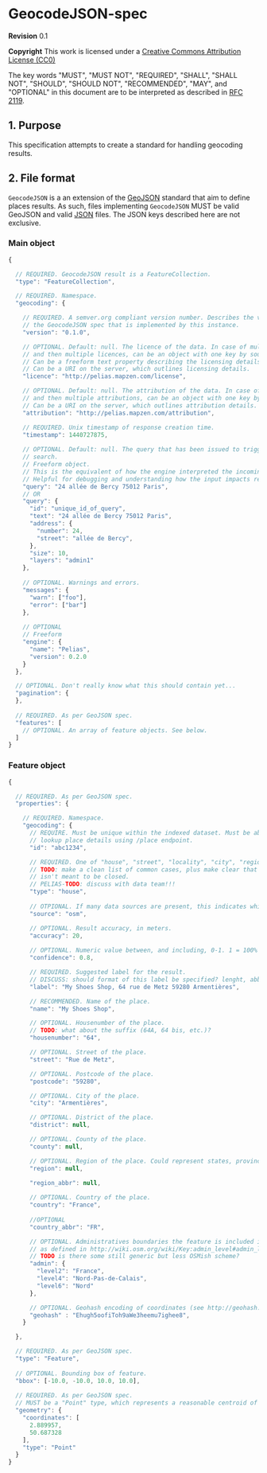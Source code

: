 # GeocodeJSON-spec

**Revision**	0.1

**Copyright**	This work is licensed under a [Creative Commons Attribution License (CC0)](https://creativecommons.org/about/cc0)

The key words "MUST", "MUST NOT", "REQUIRED", "SHALL", "SHALL NOT",
"SHOULD", "SHOULD NOT", "RECOMMENDED", "MAY", and "OPTIONAL" in
this document are to be interpreted as described in [RFC 2119](https://www.ietf.org/rfc/rfc2119.txt).

## 1. Purpose

This specification attempts to create a standard for handling geocoding results.

## 2. File format

`GeocodeJSON` is a an extension of the [GeoJSON](http://geojson.org/) standard
that aim to define places results. As such, files implementing `GeocodeJSON`
MUST be valid GeoJSON and valid [JSON](http://json.org/) files. The JSON
keys described here are not exclusive.


### Main object

```javascript
{

  // REQUIRED. GeocodeJSON result is a FeatureCollection.
  "type": "FeatureCollection",

  // REQUIRED. Namespace.
  "geocoding": {

    // REQUIRED. A semver.org compliant version number. Describes the version of
    // the GeocodeJSON spec that is implemented by this instance.
    "version": "0.1.0",

    // OPTIONAL. Default: null. The licence of the data. In case of multiple sources,
    // and then multiple licences, can be an object with one key by source.
    // Can be a freeform text property describing the licensing details.
    // Can be a URI on the server, which outlines licensing details.
    "licence": "http://pelias.mapzen.com/license",

    // OPTIONAL. Default: null. The attribution of the data. In case of multiple sources,
    // and then multiple attributions, can be an object with one key by source.
    // Can be a URI on the server, which outlines attribution details.
    "attribution": "http://pelias.mapzen.com/attribution",

    // REQUIRED. Unix timestamp of response creation time.
    "timestamp": 1440727875,
    
    // OPTIONAL. Default: null. The query that has been issued to trigger the
    // search.
    // Freeform object.
    // This is the equivalent of how the engine interpreted the incoming request.
    // Helpful for debugging and understanding how the input impacts results.
    "query": "24 allée de Bercy 75012 Paris",
    // OR
    "query": {
      "id": "unique_id_of_query",
      "text": "24 allée de Bercy 75012 Paris",
      "address": {
        "number": 24,
        "street": "allée de Bercy",
      },
      "size": 10,
      "layers": "admin1"
    },
    
    // OPTIONAL. Warnings and errors.
    "messages": {
      "warn": ["foo"],
      "error": ["bar"]
    },
    
    // OPTIONAL
    // Freeform
    "engine": {
      "name": "Pelias",
      "version": 0.2.0
    }
  },

  // OPTIONAL. Don't really know what this should contain yet...
  "pagination": {
  },
  
  // REQUIRED. As per GeoJSON spec.
  "features": [
    // OPTIONAL. An array of feature objects. See below.
  ]
}
```

### Feature object

```javascript
{

  // REQUIRED. As per GeoJSON spec.
  "properties": {

    // REQUIRED. Namespace.
    "geocoding": {
      // REQUIRE. Must be unique within the indexed dataset. Must be able to use it to 
      // lookup place details using /place endpoint.
      "id": "abc1234",

      // REQUIRED. One of "house", "street", "locality", "city", "region", "country".
      // TODO: make a clean list of common cases, plus make clear that the list
      // isn't meant to be closed.
      // PELIAS-TODO: discuss with data team!!!
      "type": "house",
      
      // OTPIONAL. If many data sources are present, this indicates which this item is part of. 
      "source": "osm",

      // OPTIONAL. Result accuracy, in meters.
      "accuracy": 20,
      
      // OPTIONAL. Numeric value between, and including, 0-1. 1 = 100% confidence.
      "confidence": 0.8,

      // REQUIRED. Suggested label for the result.
      // DISCUSS: should format of this label be specified? lenght, abbreviations, locale?
      "label": "My Shoes Shop, 64 rue de Metz 59280 Armentières",

      // RECOMMENDED. Name of the place.
      "name": "My Shoes Shop",

      // OPTIONAL. Housenumber of the place.
      // TODO: what about the suffix (64A, 64 bis, etc.)?
      "housenumber": "64",

      // OPTIONAL. Street of the place.
      "street": "Rue de Metz",

      // OPTIONAL. Postcode of the place.
      "postcode": "59280",

      // OPTIONAL. City of the place.
      "city": "Armentières",

      // OPTIONAL. District of the place.
      "district": null,

      // OPTIONAL. County of the place.
      "county": null,

      // OPTIONAL. Region of the place. Could represent states, provinces, regions.
      "region": null,
      
      "region_abbr": null,

      // OPTIONAL. Country of the place.
      "country": "France",
      
      //OPTIONAL
      "country_abbr": "FR",

      // OPTIONAL. Administratives boundaries the feature is included in,
      // as defined in http://wiki.osm.org/wiki/Key:admin_level#admin_level
      // TODO is there some still generic but less OSMish scheme?
      "admin": {
        "level2": "France",
        "level4": "Nord-Pas-de-Calais",
        "level6": "Nord"
      },

      // OPTIONAL. Geohash encoding of coordinates (see http://geohash.org/site/tips.html).
      "geohash" : "Ehugh5oofiToh9aWe3heemu7ighee8",
    }

  },

  // REQUIRED. As per GeoJSON spec.
  "type": "Feature",
  
  // OPTIONAL. Bounding box of feature.
  "bbox": [-10.0, -10.0, 10.0, 10.0],
  
  // REQUIRED. As per GeoJSON spec.
  // MUST be a "Point" type, which represents a reasonable centroid of the region.
  "geometry": {
    "coordinates": [
      2.889957,
      50.687328
    ],
    "type": "Point"
  }
}
```
